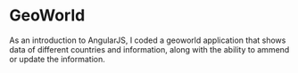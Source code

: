 # GeoWorld
As an introduction to AngularJS, I coded a geoworld application that shows data of different countries and information, along with the ability to ammend or update the information.
